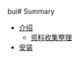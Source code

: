 bui# Summary

* [介绍](introduction/index.md)
    * [资料收集整理](introduction/information.md)
* [安装](installation/index.md)




